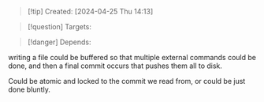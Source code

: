 
>[!tip] Created: [2024-04-25 Thu 14:13]

>[!question] Targets: 

>[!danger] Depends: 

writing a file could be buffered so that multiple external commands could be done, and then a final commit occurs that pushes them all to disk.

Could be atomic and locked to the commit we read from, or could be just done bluntly.